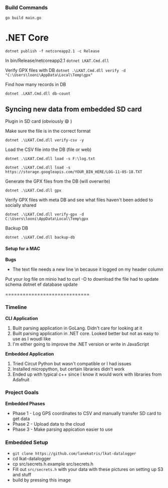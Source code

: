 
### Build Commands
```go build main.go```

# .NET Core
```dotnet publish -f netcoreapp2.1 -c Release```

In bin/Release/netcoreapp2.1
```dotnet LKAT.Cmd.dll```

Verify GPX files with DB
```dotnet .\LKAT.Cmd.dll verify -d "C:\Users\looni\AppData\Local\Temp\gpx"```

Find how many records in DB

```dotnet .LKAT.Cmd.dll db-count```

## Syncing new data from embedded SD card
Plugin in SD card (obviously :smile: )

Make sure the file is in the correct format

```dotnet .\LKAT.Cmd.dll verify-csv -y```

Load the CSV file into the DB (file or web)

```dotnet .\LKAT.Cmd.dll load -s F:\log.txt```

```dotnet .\LKAT.Cmd.dll load -s https://storage.googleapis.com/YOUR_BIN_HERE/LOG-11-05-18.TXT```


Generate the GPX files from the DB (will overwrite)

```dotnet .\LKAT.Cmd.dll gpx```

Verify GPX files with meta DB and see what files haven't been added to socially shared

```dotnet .\LKAT.Cmd.dll verify-gpx -d C:\Users\looni\AppData\Local\Temp\gpx```

Backup DB

```dotnet .\LKAT.Cmd.dll backup-db```

#### Setup for a MAC
**Bugs**
* The text file needs a new line \n because it logged on my header column

Put your log file on minio
had to curl -O to download the file
had to update schema 
dotnet ef database update


=============================

### Timeline
**CLI Application**
1) Built parsing application in GoLang. Didn't care for looking at it
2) Built parsing application in .NET core. Looked better but not as easy to use as I woudl like
3) I'm either going to improve the .NET version or write in JavaScript

**Embedded Application**
1) Tried Circut Python but wasn't compatible or I had issues
2) Installed micropython, but certain libraries didn't work
3) Ended up with typical c++ since I know it would work with libraries from Adafruit

### Project Goals
**Embedded Phases**

* Phase 1 - Log GPS coordinates to CSV and manually transfer SD card to get data
* Phase 2 - Upload data to the cloud
* Phase 3 - Make parsing appication easier to use


### Embedded Setup
* `git clone https://github.com/lanekatris/lkat-datalogger`
* cd lkat-datalogger
* cp src/secrets.h.example src/secrets.h
* Fill out `src/secrets.h` with your data with these pictures on setting up S3 and stuff
* build by pressing this image
